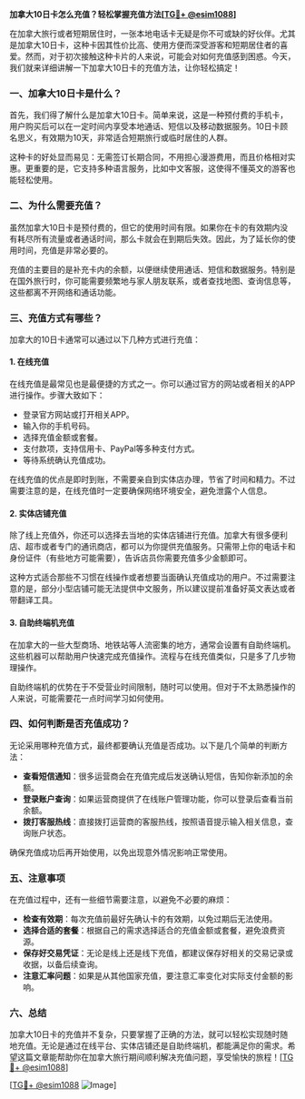 **加拿大10日卡怎么充值？轻松掌握充值方法[[TG💪+ @esim1088](https://t.me/s/esim1088)]**

在加拿大旅行或者短期居住时，一张本地电话卡无疑是你不可或缺的好伙伴。尤其是加拿大10日卡，这种卡因其性价比高、使用方便而深受游客和短期居住者的喜爱。然而，对于初次接触这种卡片的人来说，可能会对如何充值感到困惑。今天，我们就来详细讲解一下加拿大10日卡的充值方法，让你轻松搞定！

### 一、加拿大10日卡是什么？

首先，我们得了解什么是加拿大10日卡。简单来说，这是一种预付费的手机卡，用户购买后可以在一定时间内享受本地通话、短信以及移动数据服务。10日卡顾名思义，有效期为10天，非常适合短期旅行或临时居住的人群。

这种卡的好处显而易见：无需签订长期合同，不用担心漫游费用，而且价格相对实惠。更重要的是，它支持多种语言服务，比如中文客服，这使得不懂英文的游客也能轻松使用。

### 二、为什么需要充值？

虽然加拿大10日卡是预付费的，但它的使用时间有限。如果你在卡的有效期内没有耗尽所有流量或者通话时间，那么卡就会在到期后失效。因此，为了延长你的使用时间，充值是非常必要的。

充值的主要目的是补充卡内的余额，以便继续使用通话、短信和数据服务。特别是在国外旅行时，你可能需要频繁地与家人朋友联系，或者查找地图、查询信息等，这些都离不开网络和通话功能。

### 三、充值方式有哪些？

加拿大的10日卡通常可以通过以下几种方式进行充值：

#### 1. **在线充值**
在线充值是最常见也是最便捷的方式之一。你可以通过官方的网站或者相关的APP进行操作。步骤大致如下：
- 登录官方网站或打开相关APP。
- 输入你的手机号码。
- 选择充值金额或套餐。
- 支付款项，支持信用卡、PayPal等多种支付方式。
- 等待系统确认充值成功。

在线充值的优点是即时到账，不需要亲自到实体店办理，节省了时间和精力。不过需要注意的是，在线充值时一定要确保网络环境安全，避免泄露个人信息。

#### 2. **实体店铺充值**
除了线上充值外，你还可以选择去当地的实体店铺进行充值。加拿大有很多便利店、超市或者专门的通讯商店，都可以为你提供充值服务。只需带上你的电话卡和身份证件（有些地方可能需要），告诉店员你需要充值多少金额即可。

这种方式适合那些不习惯在线操作或者想要当面确认充值成功的用户。不过需要注意的是，部分小型店铺可能无法提供中文服务，所以建议提前准备好英文表达或者带翻译工具。

#### 3. **自助终端机充值**
在加拿大的一些大型商场、地铁站等人流密集的地方，通常会设置有自助终端机。这些机器可以帮助用户快速完成充值操作。流程与在线充值类似，只是多了几步物理操作。

自助终端机的优势在于不受营业时间限制，随时可以使用。但对于不太熟悉操作的人来说，可能需要花一点时间学习如何使用。

### 四、如何判断是否充值成功？

无论采用哪种充值方式，最终都要确认充值是否成功。以下是几个简单的判断方法：
- **查看短信通知**：很多运营商会在充值完成后发送确认短信，告知你新添加的余额。
- **登录账户查询**：如果运营商提供了在线账户管理功能，你可以登录后查看当前余额。
- **拨打客服热线**：直接拨打运营商的客服热线，按照语音提示输入相关信息，查询账户状态。

确保充值成功后再开始使用，以免出现意外情况影响正常使用。

### 五、注意事项

在充值过程中，还有一些细节需要注意，以避免不必要的麻烦：
- **检查有效期**：每次充值前最好先确认卡的有效期，以免过期后无法使用。
- **选择合适的套餐**：根据自己的需求选择适合的充值金额或套餐，避免浪费资源。
- **保存好交易凭证**：无论是线上还是线下充值，都建议保存好相关的交易记录或收据，以备后续查询。
- **注意汇率问题**：如果是从其他国家充值，要注意汇率变化对实际支付金额的影响。

### 六、总结

加拿大10日卡的充值并不复杂，只要掌握了正确的方法，就可以轻松实现随时随地充值。无论是通过在线平台、实体店铺还是自助终端机，都能满足你的需求。希望这篇文章能帮助你在加拿大旅行期间顺利解决充值问题，享受愉快的旅程！[[TG💪+ @esim1088](https://t.me/s/esim1088)]

[[TG💪+ @esim1088](https://t.me/s/esim1088) ![Image](https://i.postimg.cc/4NQfJmqS/Snipaste-2025-05-13-00-14-12.png)]